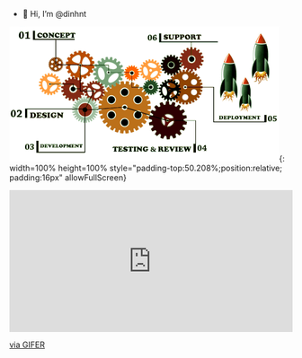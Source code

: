 - 👋 Hi, I’m @dinhnt

![alt text](https://raw.githubusercontent.com/thanhdinhit/thanhdinhit/main/6GNe.gif){: width=100% height=100% style="padding-top:50.208%;position:relative; padding:16px" allowFullScreen} 

<div style="padding-top:50.208%;position:relative;"><iframe src="https://gifer.com/embed/6GNe" width="100%" height="100%" style='position:absolute;top:0;left:0;' frameBorder="0" allowFullScreen></iframe></div><p><a href="https://gifer.com">via GIFER</a></p>
